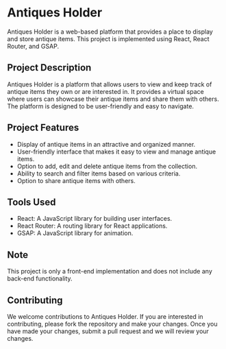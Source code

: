 # Antiques Holder

Antiques Holder is a web-based platform that provides a place to display and store antique items. This project is implemented using React, React Router, and GSAP.

## Project Description
Antiques Holder is a platform that allows users to view and keep track of antique items they own or are interested in. It provides a virtual space where users can showcase their antique items and share them with others. The platform is designed to be user-friendly and easy to navigate.

## Project Features
- Display of antique items in an attractive and organized manner.
- User-friendly interface that makes it easy to view and manage antique items.
- Option to add, edit and delete antique items from the collection.
- Ability to search and filter items based on various criteria.
- Option to share antique items with others.

## Tools Used
- React: A JavaScript library for building user interfaces.
- React Router: A routing library for React applications.
- GSAP: A JavaScript library for animation.

## Note
This project is only a front-end implementation and does not include any back-end functionality.

## Contributing
We welcome contributions to Antiques Holder. If you are interested in contributing, please fork the repository and make your changes. Once you have made your changes, submit a pull request and we will review your changes.
